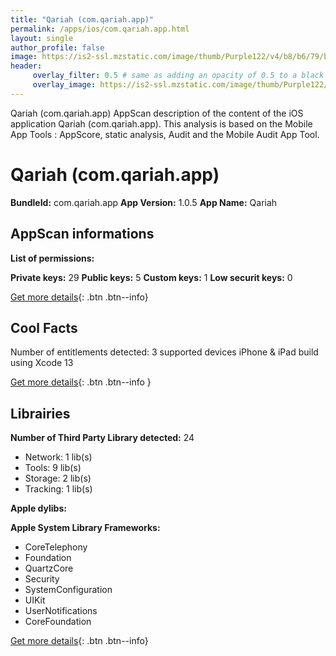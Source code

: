 ```yaml
---
title: "Qariah (com.qariah.app)"
permalink: /apps/ios/com.qariah.app.html
layout: single
author_profile: false
image: https://is2-ssl.mzstatic.com/image/thumb/Purple122/v4/b8/b6/79/b8b67969-3a5a-b266-f09f-113c209a1007/AppIcon-0-0-1x_U007emarketing-0-0-0-10-0-0-sRGB-0-0-0-GLES2_U002c0-512MB-85-220-0-0.png/512x512bb.jpg
header: 
     overlay_filter: 0.5 # same as adding an opacity of 0.5 to a black background
     overlay_image: https://is2-ssl.mzstatic.com/image/thumb/Purple122/v4/b8/b6/79/b8b67969-3a5a-b266-f09f-113c209a1007/AppIcon-0-0-1x_U007emarketing-0-0-0-10-0-0-sRGB-0-0-0-GLES2_U002c0-512MB-85-220-0-0.png/512x512bb.jpg
---
```

Qariah (com.qariah.app) AppScan description of the content of the iOS application Qariah (com.qariah.app). This analysis is based on the Mobile App Tools : AppScore, static analysis, Audit and the Mobile Audit App Tool.

# Qariah (com.qariah.app)

**BundleId:** com.qariah.app
**App Version:** 1.0.5
**App Name:** Qariah


## AppScan informations 

**List of permissions:** 
  
  
**Private keys:** 29
**Public keys:** 5
**Custom keys:** 1
**Low securit keys:** 0
  
[Get more details](/pricing.html){: .btn .btn--info}

## Cool Facts

Number of entitlements detected: 3
supported devices iPhone & iPad
build using Xcode 13
  
[Get more details](/pricing.html){: .btn .btn--info }

## Librairies 
**Number of Third Party Library detected:** 24
- Network: 1 lib(s)
- Tools: 9 lib(s)
- Storage: 2 lib(s)
- Tracking: 1 lib(s)


**Apple dylibs:**


**Apple System Library Frameworks:**
- CoreTelephony
- Foundation
- QuartzCore
- Security
- SystemConfiguration
- UIKit
- UserNotifications
- CoreFoundation


  
[Get more details](/pricing.html){: .btn .btn--info}

